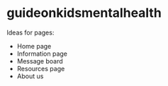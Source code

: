 # guideonkidsmentalhealth

Ideas for pages: 

- Home page
- Information page
- Message board
- Resources page
- About us

